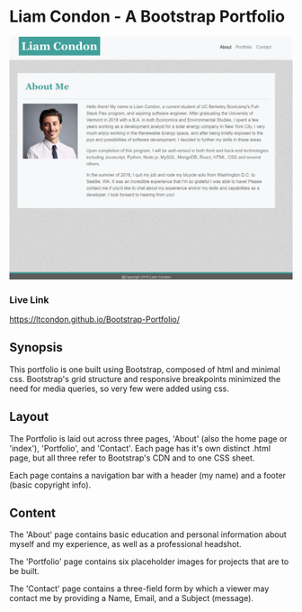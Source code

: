 
# Liam Condon - A Bootstrap Portfolio

![portfolio screenshot](assets/images/portfolio-screenshot.png)

### Live Link

https://ltcondon.github.io/Bootstrap-Portfolio/

## Synopsis

This portfolio is one built using Bootstrap, composed of html and minimal css. Bootstrap's grid structure and responsive breakpoints minimized the need for media queries, so very few were added using css.

## Layout

The Portfolio is laid out across three pages, 'About' (also the home page or 'index'), 'Portfolio', and 'Contact'. Each page has it's own distinct .html page, but all three refer to Bootstrap's CDN and to one CSS sheet. 

Each page contains a navigation bar with a header (my name) and a footer (basic copyright info).

## Content

The 'About' page contains basic education and personal information about myself and my experience, as well as a professional headshot.

The 'Portfolio' page contains six placeholder images for projects that are to be built.

The 'Contact' page contains a three-field form by which a viewer may contact me by providing a Name, Email, and a Subject (message).

